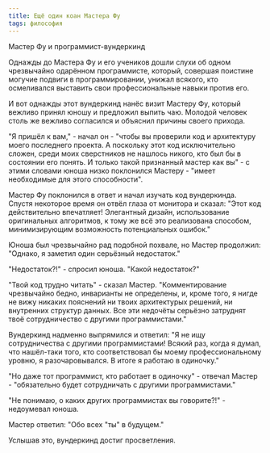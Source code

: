 ```yaml
---
title: Ещё один коан Мастера Фу
tags: философия
---
```


Мастер Фу и программист-вундеркинд

Однажды до Мастера Фу и его учеников дошли слухи об одном чрезвычайно одарённом программисте, который, совершая поистине могучие подвиги в программировании, унижал всякого, кто осмеливался выставить свои профессиональные навыки против его.

И вот однажды этот вундеркинд нанёс визит Мастеру Фу, который вежливо принял юношу и предложил выпить чаю. Молодой человек столь же вежливо согласился и объяснил причины своего прихода.

"Я пришёл к вам," - начал он - "чтобы вы проверили код и архитектуру моего последнего проекта. А поскольку этот код исключительно сложен, среди моих сверстников не нашлось никого, кто был бы в состоянии его понять. И только такой признанный мастер как вы" - с этими словами юноша низко поклонился Мастеру - "имеет необходимые для этого способности".

Мастер Фу поклонился в ответ и начал изучать код вундеркинда. Спустя некоторое время он отвёл глаза от монитора и сказал: "Этот код действительно впечатляет! Элегантный дизайн, использование оригинальных алгоритмов, к тому же всё это реализована способом, минимизирующим возможность потенциальных ошибок."

Юноша был чрезвычайно рад подобной похвале, но Мастер продолжил: "Однако, я заметил один серьёзный недостаток."

"Недостаток?!" - спросил юноша. "Какой недостаток?"

"Твой код трудно читать" - сказал Мастер. "Комментирование чрезвычайно бедно, инварианты не определены, и, кроме того, я нигде не вижу никаких пояснений ни твоих архитектурых решений, ни внутренних структур данных. Все эти недочёты серьёзно затруднят твоё сотрудничество с другими программистами."

Вундеркинд надменно выпрямился и ответил: "Я не ищу сотрудничества с другими программистами! Всякий раз, когда я думал, что нашёл-таки того, кто соответствовал бы моему профессиональному уровню, я разочаровывался. В итоге я работаю в одиночку."

"Но даже тот программист, кто работает в одиночку" - отвечал Мастер - "обязательно будет сотрудничать с другими программистами."

"Не понимаю, о каких других программистах вы говорите?!" - недоумевал юноша.

Мастер ответил: "Обо всех "ты" в будущем."

Услышав это, вундеркинд достиг просветления.

